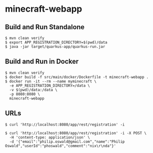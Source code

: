 # minecraft-webapp

## Build and Run Standalone

~~~
$ mvn clean verify
$ export APP_REGISTRATION_DIRECTORY=$(pwd)/data
$ java -jar target/quarkus-app/quarkus-run.jar
~~~

## Build and Run in Docker

~~~
$ mvn clean verify
$ docker build -f src/main/docker/Dockerfile -t minecraft-webapp .
$ docker run -it --rm --name myminecraft \
  -e APP_REGISTRATION_DIRECTORY=/data \
  -v $(pwd)/data:/data \
  -p 8080:8080 \
  minecraft-webapp
~~~

## URLs

~~~
$ curl 'http://localhost:8080/app/rest/registration' -i

$ curl 'http://localhost:8080/app/rest/registration' -i -X POST \
  -H 'content-type: application/json' \
  -d '{"email":"philip.oswald@gmail.com","name":"Philip Oswald","userId":"phoswald","comment":"nix\r\nda"}'
~~~
